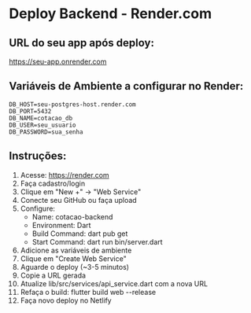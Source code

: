 # Deploy Backend - Render.com

## URL do seu app após deploy:
https://seu-app.onrender.com

## Variáveis de Ambiente a configurar no Render:

```
DB_HOST=seu-postgres-host.render.com
DB_PORT=5432
DB_NAME=cotacao_db
DB_USER=seu_usuario
DB_PASSWORD=sua_senha
```

## Instruções:

1. Acesse: https://render.com
2. Faça cadastro/login
3. Clique em "New +" → "Web Service"
4. Conecte seu GitHub ou faça upload
5. Configure:
   - Name: cotacao-backend
   - Environment: Dart
   - Build Command: dart pub get
   - Start Command: dart run bin/server.dart
6. Adicione as variáveis de ambiente
7. Clique em "Create Web Service"
8. Aguarde o deploy (~3-5 minutos)
9. Copie a URL gerada
10. Atualize lib/src/services/api_service.dart com a nova URL
11. Refaça o build: flutter build web --release
12. Faça novo deploy no Netlify
